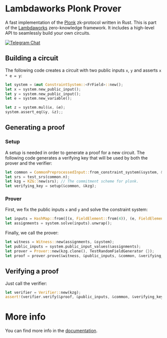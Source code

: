 # Lambdaworks Plonk Prover
A fast implementation of the [Plonk](https://eprint.iacr.org/2019/953) zk-protocol written in Rust. This is part of the [Lambdaworks](https://github.com/lambdaclass/lambdaworks) zero-knowledge framework. It includes a high-level API to seamlessly build your own circuits.

<div>

[![Telegram Chat][tg-badge]][tg-url]

[tg-badge]: https://img.shields.io/static/v1?color=green&logo=telegram&label=chat&style=flat&message=join
[tg-url]: https://t.me/+98Whlzql7Hs0MDZh

</div>

## Building a circuit
The following code creates a circuit with two public inputs `x`, `y` and asserts `x * e = y`:

```rust
let system = &mut ConstraintSystem::<FrField>::new();
let x = system.new_public_input();
let y = system.new_public_input();
let e = system.new_variable();

let z = system.mul(&x, &e);    
system.assert_eq(&y, &z);;
```

## Generating a proof
### Setup
A setup is needed in order to generate a proof for a new circuit. The following code generates a verifying key that will be used by both the prover and the verifier:

```rust
let common = CommonPreprocessedInput::from_constraint_system(&system, &ORDER_R_MINUS_1_ROOT_UNITY);
let srs = test_srs(common.n);
let kzg = KZG::new(srs); // The commitment scheme for plonk.
let verifying_key = setup(&common, &kzg);
```

### Prover
First, we fix the public inputs `x` and `y` and solve the constraint system:
```rust
let inputs = HashMap::from([(x, FieldElement::from(4)), (e, FieldElement::from(3))]);
let assignments = system.solve(inputs).unwrap();
```

Finally, we call the prover:
```rust
let witness = Witness::new(assignments, &system);
let public_inputs = system.public_input_values(&assignments);
let prover = Prover::new(kzg.clone(), TestRandomFieldGenerator {});
let proof = prover.prove(&witness, &public_inputs, &common, &verifying_key);
```

## Verifying a proof
Just call the verifier:

```rust
let verifier = Verifier::new(kzg);
assert!(verifier.verify(&proof, &public_inputs, &common, &verifying_key));
```

# More info
You can find more info in the [documentation](https://lambdaclass.github.io/lambdaworks_plonk_prover/).
